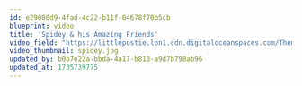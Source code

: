 ```yaml
---
id: e29080d9-4fad-4c22-b11f-04678f70b5cb
blueprint: video
title: 'Spidey & his Amazing Friends'
video_field: "https://littlepostie.lon1.cdn.digitaloceanspaces.com/Theme%20Song%20%20%20Marvel's%20Spidey%20and%20his%20Amazing%20Friends%20%20%20Disney%20Junior.mp4"
video_thumbnail: spidey.jpg
updated_by: b0b7e22a-bbda-4a17-b813-a9d7b798ab96
updated_at: 1735739775
---
```


